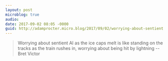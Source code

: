 ```yaml
---
layout: post
microblog: true
audio: 
date: 2017-09-02 08:05 -0000
guid: http://adamprocter.micro.blog/2017/09/02/worrying-about-sentient.html
---
```

> Worrying about sentient AI as the ice caps melt is like standing on the tracks as the train rushes in, worrying about being hit by lightning -- Bret Victor
